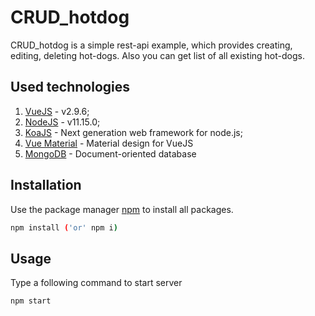# CRUD_hotdog
CRUD_hotdog is a simple rest-api example, which provides creating, editing, deleting hot-dogs. Also you can get list of all existing hot-dogs.

## Used technologies
1) [VueJS](https://ru.vuejs.org) - v2.9.6;
2) [NodeJS](https://nodejs.org/en/) - v11.15.0;
3) [KoaJS](https://koajs.com/) - Next generation web framework for node.js;
4) [Vue Material](https://vuematerial.io/) - Material design for VueJS
5) [MongoDB](https://www.mongodb.com/) - Document-oriented database

## Installation
Use the package manager [npm](https://www.npmjs.com/) to install all packages.
```bash
npm install ('or' npm i)
```

## Usage
Type a following command to start server
```bash
npm start
```
